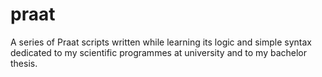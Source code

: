 # praat
A series of Praat scripts written while learning its logic and simple syntax dedicated to my scientific programmes at university and to my bachelor thesis.
